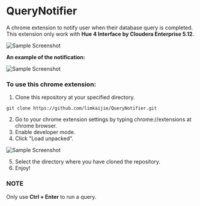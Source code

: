 # QueryNotifier
A chrome extension to notify user when their database query is completed. This extension only work with **Hue 4 Interface by Cloudera Enterprise 5.12**.

![Sample Screenshot](http://blog.cloudera.com/wp-content/uploads/2017/08/New-Hue-editor-Layout.png)

**An example of the notification:**

![Sample Screenshot](https://github.com/limkaijie/QueryNotifier/blob/master/screenshots/screenshot1.png)

### To use this chrome extension:
1. Clone this repository at your specified directory.
```
git clone https://github.com/limkaijie/QueryNotifier.git
```
2. Go to your chrome extension settings by typing chrome://extensions at chrome browser.
3. Enable developer mode.
4. Click "Load unpacked".

![Sample Screenshot](https://github.com/limkaijie/QueryNotifier/blob/master/screenshots/screenshot2.png)

5. Select the directory where you have cloned the repository.
6. Enjoy!


### NOTE

Only use **Ctrl + Enter** to run a query.


